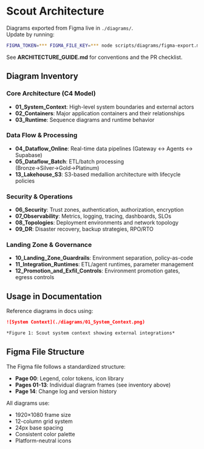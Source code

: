# Scout Architecture

Diagrams exported from Figma live in `./diagrams/`.  
Update by running:

```bash
FIGMA_TOKEN=*** FIGMA_FILE_KEY=*** node scripts/diagrams/figma-export.mjs
```

See **ARCHITECTURE_GUIDE.md** for conventions and the PR checklist.

## Diagram Inventory

### Core Architecture (C4 Model)
- **01_System_Context**: High-level system boundaries and external actors
- **02_Containers**: Major application containers and their relationships
- **03_Runtime**: Sequence diagrams and runtime behavior

### Data Flow & Processing
- **04_Dataflow_Online**: Real-time data pipelines (Gateway ↔ Agents ↔ Supabase)
- **05_Dataflow_Batch**: ETL/batch processing (Bronze→Silver→Gold→Platinum)
- **13_Lakehouse_S3**: S3-based medallion architecture with lifecycle policies

### Security & Operations
- **06_Security**: Trust zones, authentication, authorization, encryption
- **07_Observability**: Metrics, logging, tracing, dashboards, SLOs
- **08_Topologies**: Deployment environments and network topology
- **09_DR**: Disaster recovery, backup strategies, RPO/RTO

### Landing Zone & Governance
- **10_Landing_Zone_Guardrails**: Environment separation, policy-as-code
- **11_Integration_Runtimes**: ETL/agent runtimes, parameter management
- **12_Promotion_and_Exfil_Controls**: Environment promotion gates, egress controls

## Usage in Documentation

Reference diagrams in docs using:

```markdown
![System Context](./diagrams/01_System_Context.png)

*Figure 1: Scout system context showing external integrations*
```

## Figma File Structure

The Figma file follows a standardized structure:
- **Page 00**: Legend, color tokens, icon library
- **Pages 01-13**: Individual diagram frames (see inventory above)
- **Page 14**: Change log and version history

All diagrams use:
- 1920×1080 frame size
- 12-column grid system  
- 24px base spacing
- Consistent color palette
- Platform-neutral icons